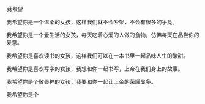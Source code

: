 *我希望*

我希望你是一个温柔的女孩，这样我们就不会吵架，不会有很多的争竞。

我希望你是一个爱生活的女孩，每天吃着心爱的人做的食物，仿佛每天在品尝你的爱意。

我希望你是喜欢读书的女孩，这样我们可以在一本书里一起品味人生的酸甜。

我希望你是喜欢写字的女孩，我想和你一起书写，上帝在我们身上的故事。

我希望你是个敬畏神的女孩，我要和你一起让上帝的荣耀显多。

我希望你是个

